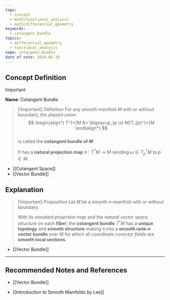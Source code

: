 ```yaml
---
tags:
  - concept
  - math/functional_analysis
  - math/differential_geometry
keywords:
  - cotangent_bundle
topics:
  - differential_geometry
  - functional_analysis
name: Cotangent Bundle
date of note: 2024-05-10
---
```


## Concept Definition

>[!important]
>**Name**:  Cotangent Bundle

>[!important] Definition
>For any smooth manifold $M$ with or without boundary, the *disjoint union*
>$$
> \begin{align*}
> T^{*}M &= \bigsqcup_{p \in M}T_{p}^{*}M
> \end{align*}
>$$  
>is called the **cotangent bundle of $M$**. 
>
>It has a **natural projection map** $\pi: T^{*}M \rightarrow M$ sending $\omega \in T_{p}^{*}M$ to $p \in M$. 

- [[Cotangent Space]]
- [[Vector Bundle]]


## Explanation

>[!important] Proposition
>Let $M$ be a smooth $n$-manifold with or without boundary. 
>
>With its *standard projection map* and the *natural vector space structure* on each **fiber**, the **cotangent bundle** $T^{*}M$ has a **unique topology** and **smooth structure** making it into a **smooth rank-$n$ vector bundle** over $M$ for which all *coordinate covector fields* are **smooth local sections**.

- [[Vector Bundle]]





-----------
##  Recommended Notes and References


- [[Vector Bundle]]


- [[Introduction to Smooth Manifolds by Lee]]